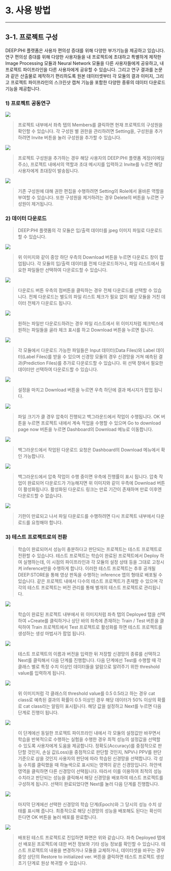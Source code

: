 # 3. 사용 방법

***

## 3-1. 프로젝트 구성

DEEP:PHI 플랫폼은 사용자 편의성 증대를 위해 다양한 부가기능을 제공하고 있습니다.
연구 편의성 증대를 위해 다양한 사용자들을 내 프로젝트에 초대하고 특별하게 제작한 Image Processing 모듈과 Neural Network 모듈을 다른 사용자들에게 공유하고, 내 프로젝트 파이프라인을 다른 사용자에게 공유할 수 있습니다.
그리고 연구 결과를 논문과 같은 산출물로 제작하기 편리하도록 원본 데이터셋부터 각 모듈의 결과 이미지, 그리고 프로젝트 파이프라인의 스크린샷 캡쳐 기능을 포함한 다양한 종류의 데이터 다운로드 기능을 제공합니다.


### 1) 프로젝트 공동연구

![](manual_3-6_1_1.png)
> 프로젝트 내부에서 좌측 탭의 Members를 클릭하면 현재 프로젝트의 구성원을 확인할 수 있습니다.
> 각 구성원 별 권한을 관리하려면 Setting을, 구성원을 추가하려면 Invite 버튼을 눌러 구성원을 추가할 수 있습니다.

![](manual_3-6_1_2.png)
> 프로젝트 구성원을 추가하는 경우 해당 사용자의 DEEP:PHI 플랫폼 계정(이메일 주소), 프로젝트 내에서의 역할과 초대 메시지를 입력하고 Invite를 누르면 해당 사용자에게 초대장이 발송됩니다.

![](manual_3-6_1_3.png)
> 기존 구성원에 대해 권한 편집을 수행하려면 Setting의 Role에서 올바른 역할을 부여할 수 있습니다. 또한 구성원을 제거하려는 경우 Delete의 버튼을 누르면 구성원이 제거됩니다.


### 2) 데이터 다운로드

> DEEP:PHI 플랫폼의 각 모듈은 입/출력 데이터를 jpeg 이미지 파일로 다운로드할 수 있습니다.

![](manual_3-6_2_1.png)
> 위 이미지와 같이 중앙 하단 우측의 Download 버튼을 누르면 다운로드 창이 팝업됩니다. 각 모듈의 입/출력 데이터를 전체 다운로드하거나, 파일 리스트에서 필요한 파일들만 선택하여 다운로드할 수 있습니다.

![](manual_3-6_2_2.png)
> 다운로드 버튼 우측의 점버튼을 클릭하는 경우 전체 다운로드를 선택할 수 있습니다. 전체 다운로드는 별도의 파일 리스트 체크가 필요 없이 해당 모듈을 거친 데이터 전체가 다운로드 됩니다.

![](manual_3-6_2_3.png)
> 원하는 파일만 다운로드하려는 경우 파일 리스트에서 위 이미지처럼 체크박스에 원하는 파일들을 골라 체크 표시를 하고 Download 버튼을 누르면 됩니다.

![](manual_3-6_2_4.png)
> 각 모듈에서 다운로드 가능한 파일들은 Input 데이터(Data Files)와 Label 데이터(Label Files)를 받을 수 있으며 신경망 모듈의 경우 신경망을 거쳐 예측된 결과(Prediction Files)를 추가로 다운로드할 수 있습니다. 위 선택 창에서 필요한 데이터만 선택하여 다운로드할 수 있습니다.

![](manual_3-6_2_5.png)
> 설정을 마치고 Download 버튼을 누르면 우측 하단에 결과 메시지가 팝업 됩니다.

![](manual_3-6_2_6.png)
> 파일 크기가 클 경우 압축이 진행되고 백그라운드에서 작업이 수행됩니다. OK 버튼을 누르면 프로젝트 내에서 계속 작업을 수행할 수 있으며 Go to download page now 버튼을 누르면 Dashboard의 Download 메뉴로 이동합니다. 

![](manual_3-6_2_7.png)
> 백그라운드에서 작업된 다운로드 요청은 Dashboard의 Download 메뉴에서 확인 가능합니다.

![](manual_3-6_2_8.png)
> 백그라운드에서 압축 작업이 수행 중이면 우측에 진행률이 표시 됩니다. 
> 압축 작업이 완료되어 다운로드가 가능해지면 위 이미지와 같이 우측에 Download 버튼이 활성화됩니다. 
> 활성화된 다운로드 링크는 만료 기간이 존재하며 만료 이후엔 다운로드할 수 없습니다.

![](manual_3-6_2_9.png)
> 기한이 만료되고 나서 파일 다운로드를 수행하려면 다시 프로젝트 내부에서 다운로드를 요청해야 합니다.


### 3) 테스트 프로젝트로의 전환

> 학습이 완료되어서 성능이 충분하다고 판단되는 프로젝트는 테스트 프로젝트로 전환할 수 있습니다.
> 테스트 프로젝트는 학습이 완료된 프로젝트에서 Deploy 하여 실행하는데, 이 시점의 파이프라인과 각 모듈의 설정 상태 등을 그대로 고정시켜 inference만을 수행하게 합니다.
> 이러한 테스트 프로젝트는 추후 공개될 DEEP:STORE을 통해 영상 판독을 수행하는 inference 앱의 형태로 배포될 수 있습니다.
> 같은 프로젝트 내에서 다수의 테스트 프로젝트가 존재할 수 있으며 각각의 테스트 프로젝트는 버전 관리를 통해 별개의 테스트 프로젝트로 관리됩니다.

![](manual_3-6_3_1.png)
> 학습이 완료된 프로젝트 내부에서 위 이미지처럼 좌측 탭의 Deployed 탭을 선택하여 +Create를 클릭하거나 상단 바의 좌측에 존재하는 Train / Test 버튼을 클릭하여 Train 프로젝트에서 Test 프로젝트로 활성화를 하면 테스트 프로젝트를 생성하는 생성 마법사가 팝업 됩니다.

![](manual_3-6_3_2.png)
> 테스트 프로젝트의 이름과 버전을 입력한 뒤 저장할 신경망의 종류를 선택하고 Next를 클릭해서 다음 단계를 진행합니다.
> 다음 단계에선 Test를 수행할 때 각 클래스 별로 특정 수치 이상인 데이터들을 알람으로 알려주기 위한 threshold value를 입력하게 됩니다.

![](manual_3-6_3_3.png)
> 위 이미지처럼 각 클래스의 threshold value를 0.5 0.5라고 하는 경우 cat class로 예측된 결과의 확률이 0.5 이상인 경우 해당 데이터가 50% 이상의 확률로 cat class라는 알림이 표시됩니다.
> 해당 값을 설정하고 Next를 누르면 다음 단계로 진행이 됩니다.

![](manual_3-6_3_4.png)
> 이 단계에선 동일한 프로젝트 파이프라인 내에서 각 모듈의 설정값만 바꾸면서 학습을 반복적으로 수행하는 실험을 수행한 경우 최적 성능의 설정값을 선택할 수 있도록 사용자에게 도움을 제공합니다.
> 정확도(Accuracy)를 중점적으로 판단할 것인지, 손실 값(Loss)을 중점적으로 판단할 것인지, NPV나 PPV를 판단 기준으로 삼을 것인지 사용자의 판단에 따라 학습된 신경망을 선택합니다. 각 성능 수치를 클릭했을 때 하늘색으로 표시되는 영역이 같은 신경망입니다.
> 하얀색 영역을 클릭하면 다른 신경망이 선택됩니다. 따라서 이를 이용하여 최적의 성능 수치라고 판단되는 성능을 클릭해서 해당 신경망을 배포하여 테스트 프로젝트를 구성하게 됩니다.
> 선택이 완료되었다면 Next를 눌러 다음 단계를 진행합니다.

![](manual_3-6_3_5.png)
> 마지막 단계에선 선택한 신경망의 학습 단계(Epoch)와 그 당시의 성능 수치 상태를 표시해 줍니다.
> 최종적으로 해당 신경망의 성능을 배포해도 된다는 확신이 든다면 OK 버튼을 눌러 배포를 완료합니다.

![](manual_3-6_3_6.png)
> 배포된 테스트 프로젝트로 진입하면 화면은 위와 같습니다. 
> 좌측 Deployed 탭에선 배포된 프로젝트에 대한 버전 정보와 기타 성능 정보를 확인할 수 있습니다. 테스트 프로젝트의 내용을 변경하거나 모듈을 교체하거나, 데이터셋을 바꾸는 경우 중앙 상단의 Restore to initialized ver. 버튼을 클릭하면 테스트 프로젝트 생성 초기 단계로 원상 복귀할 수 있습니다.
